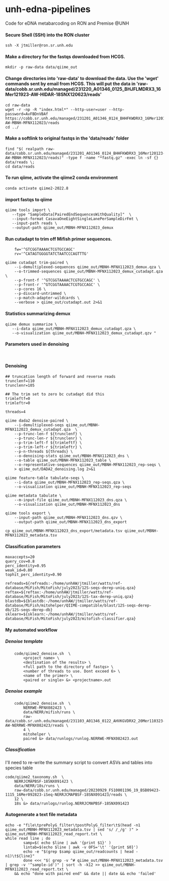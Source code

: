 # unh-edna-pipelines
Code for eDNA metabarcoding on RON and Premise @UNH


#### Secure Shell (SSH) into the RON cluster
```
ssh -X jtmiller@ron.sr.unh.edu
```
#### Make a directory for the fastqs downloaded from HCGS.
```
mkdir -p raw-data data/qiime_out
```
#### Change directories into 'raw-data' to download the data. Use the 'wget' commands sent by email from HCGS. This will put the data in 'raw-data/cobb.sr.unh.edu/managed/231220_A01346_0125_BHJFLMDRX3_16Mer121923-AW-HIDAR-18SNX120623/reads'
```
cd raw-data
wget -r -np -R "index.html*" --http-user=user --http-password=AvFBDnVBAf https://cobb.sr.unh.edu/managed/231201_A01346_0124_BHHFKWDRX3_16Mer120123-AW-MBNH-MFNX112023/reads
cd ../
```

#### Make a softlink to original fastqs in the 'data/reads' folder
```
find "$( realpath raw-data/cobb.sr.unh.edu/managed/231201_A01346_0124_BHHFKWDRX3_16Mer120123-AW-MBNH-MFNX112023/reads)" -type f -name "*fastq.gz" -exec ln -sf {} data/reads \;
cd data/reads
```

#### To run qiime, activate the qiime2 conda environment
```conda activate qiime2-2022.8```

#### import fastqs to qiime
```
qiime tools import \
   --type "SampleData[PairedEndSequencesWithQuality]"  \
   --input-format CasavaOneEightSingleLanePerSampleDirFmt \
   --input-path reads \
   --output-path qiime_out/MBNH-MFNX112023_demux 
```

#### Run cutadapt to trim off Mifish primer sequences. 
```
    fw='^GTCGGTAAAACTCGTGCCAGC'	
    rv='^CATAGTGGGGTATCTAATCCCAGTTTG'

qiime cutadapt trim-paired \
    --i-demultiplexed-sequences qiime_out/MBNH-MFNX112023_demux.qza \
    --o-trimmed-sequences qiime_out/MBNH-MFNX112023_demux_cutadapt.qza \
    --p-front-f '^GTCGGTAAAACTCGTGCCAGC' \
    --p-front-r '^GTCGGTAAAACTCGTGCCAGC' \
    --p-cores 16 \
    --p-discard-untrimmed \
    --p-match-adapter-wildcards \
    --verbose > qiime_out/cutadapt.out 2>&1
```

#### Statistics summarizing demux
```
qiime demux summarize \
   --i-data qiime_out/MBNH-MFNX112023_demux_cutadapt.qza \
   --o-visualization qiime_out/MBNH-MFNX112023_demux_cutadapt.qzv "
```

#### Parameters used in denoising
```


```



#### Denoising
```
## truncation length of forward and reverse reads
trunclenf=110
trunclenr=105

## The trim set to zero bc cutadapt did this
trimleftf=0
trimleftr=0

threads=4

qiime dada2 denoise-paired \
    --i-demultiplexed-seqs qiime_out/MBNH-MFNX112023_demux_cutadapt.qza  \
    --p-trunc-len-f ${trunclenf} \
    --p-trunc-len-r ${trunclenr} \
    --p-trim-left-f ${trimleftf} \
    --p-trim-left-r ${trimleftr} \
    --p-n-threads ${threads} \
    --o-denoising-stats qiime_out/MBNH-MFNX112023_dns \
    --o-table qiime_out/MBNH-MFNX112023_table \
    --o-representative-sequences qiime_out/MBNH-MFNX112023_rep-seqs \
    > qiime_out/DADA2_denoising.log 2>&1
```

```
qiime feature-table tabulate-seqs \
    --i-data qiime_out/MBNH-MFNX112023_rep-seqs.qza \
    --o-visualization qiime_out/MBNH-MFNX112023_rep-seqs

qiime metadata tabulate \
    --m-input-file qiime_out/MBNH-MFNX112023_dns.qza \
    --o-visualization qiime_out/MBNH-MFNX112023_dns 

qiime tools export \
    --input-path qiime_out/MBNH-MFNX112023_dns.qzv \
    --output-path qiime_out/MBNH-MFNX112023_dns_export 
```

```
cp qiime_out/MBNH-MFNX112023_dns_export/metadata.tsv qiime_out/MBNH-MFNX112023_metadata.tsv 
```

#### Classification parameters 
```
maxaccepts=20
query_cov=0.8 
perc_identity=0.95
weak_id=0.80 
tophit_perc_identity=0.90

refreads=${refreads:-/home/unhAW/jtmiller/watts/ref-database/MiFish/MitoFish/july2023/12S-seqs-derep-uniq.qza}
reftax=${reftax:-/home/unhAW/jtmiller/watts/ref-database/MiFish/MitoFish/july2023/12S-tax-derep-uniq.qza}
blastdb=${blastdb:-/home/unhAW/jtmiller/watts/ref-database/MiFish/mitohelper/QIIME-compatible/blast/12S-seqs-derep-db/12S-seqs-derep-db}
sklearn=${sklearn:-/home/unhAW/jtmiller/watts/ref-database/MiFish/MitoFish/july2023/mitofish-classifier.qza}
```





#### My automated workflow
##### Denoise template
```
    code/qiime2_denoise.sh  \
        <project name> \
        <destination of the results> \
        <full path to the directory of fastqs> \
        <number of threads to use. Dont exceed 6> \
        <name of the primer> \
        <paired or single> &> <projectname>.out
```
##### Denoise example
```
    code/qiime2_denoise.sh  \
        NERRWE-MFNX082423 \
        data/NERR/mifish/runs \
        raw-data/cobb.sr.unh.edu/managed/231103_A01346_0122_AHVKGVDRX2_20Mer110323-AW-NERRWE-MFNX082423/reads \
        4 \
        mitohelper \
        paired &> data/runlogs/runlog.NERRWE-MFNX082423.out
```






##### Classification
I'll need to re-write the summary script to convert ASVs and tables into species table
```
code/qiime2_taxonomy.sh  \
    NERRJCMAPBSF-18SNX091423 \
    data/NERR/18s/runs \
    raw-data/cobb.sr.unh.edu/managed/20230929_FS10001196_19_BSB09423-1115_16Mer092823-iSeq-NERRJCMAPBSF-18SNX091423/reads \
    12 \
    18s &> data/runlogs/runlog.NERRJCMAPBSF-18SNX091423

```







#### Autogenerate a text file metadata
```
echo -e "file\tprePolyG_filter\tpostPolyG_filter\t$(head -n1 qiime_out/MBNH-MFNX112023_metadata.tsv | sed 's/ /_/g' )" > qiime_out/MBNH-MFNX112023_read_report.txt \
while read line ; do 
        samp=$( echo $line | awk '{print $1}' )
        lintab=$(echo $line | awk -v OFS='\t' '{print $0}')
        echo -e "$(grep $samp qiime_out/readcounts | head -n1)\t${line}"
        done <<< "$( grep -v ^# qiime_out/MBNH-MFNX112023_metadata.tsv | grep -v '^sample-id')" | sort -h -k12 >> qiime_out/MBNH-MFNX112023_read_report.txt \
    && echo "done with paired end" && date || date && echo 'failed' 
```


